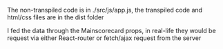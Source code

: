 The non-transpiled code is in ./src/js/app.js, the transpiled code and html/css files are in the dist folder

I fed the data through the Mainscorecard props, in real-life they would be request via either React-router or fetch/ajax request from the server